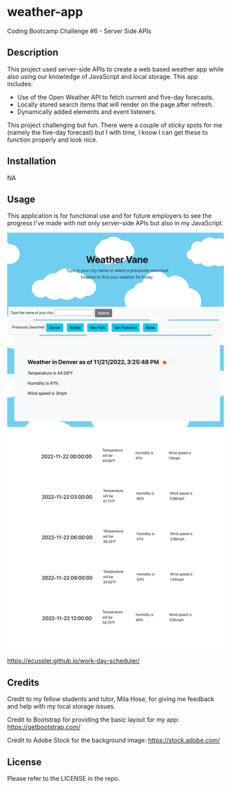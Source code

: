 # weather-app
Coding Bootcamp Challenge #6 - Server Side APIs

## Description

This project used server-side APIs to create a web based weather app while also using our knowledge of JavaScript and local storage. This app includes: 

- Use of the Open Weather API to fetch current and five-day forecasts. 
- Locally stored search items that will render on the page after refresh.  
- Dynamically added elements and event listeners. 

This project challenging but fun. There were a couple of sticky spots for me (namely the five-day forecast) but I with time, I know I can get these to function properly and look nice.  


## Installation

NA


## Usage

This application is for functional use and for future employers to see the progress I've made with not only server-side APIs but also in my JavaScript.  

![Website Sample](./assets/photos/weather_app_screenshot.png)

https://ecussler.github.io/work-day-scheduler/


## Credits

Credit to my fellow students and tutor, Mila Hose, for giving me feedback and help with my local storage issues. 

Credit to Bootstrap for providing the basic layout for my app: https://getbootstrap.com/ 

Credit to Adobe Stock for the background image: https://stock.adobe.com/


## License

Please refer to the LICENSE in the repo. 
